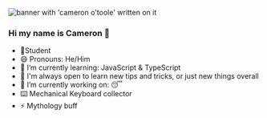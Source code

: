 ![banner with 'cameron o'toole' written on it](./CAMERON%20O’TOOLE.jpg)


### Hi my name is Cameron 👋

- 📝Student
- 😄 Pronouns: He/Him 
- 🌱 I’m currently learning: JavaScript & TypeScript
- 🤔 I'm always open to learn new tips and tricks, or just new things overall
- 🔭 I’m currently working on: 😴
- ⌨️ Mechanical Keyboard collector
- ⚡ Mythology buff 

